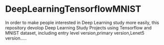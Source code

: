 # DeepLearningTensorflowMNIST
In order to make people interested in Deep Learning  study more easily, this repository devolop Deep Learning Study Projects using Tensorflow and MNIST dataset, including entry level version,primary version,Lenet5 version.....

